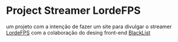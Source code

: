 # Project Streamer LordeFPS
 um projeto com a intenção de fazer um site para divulgar o streamer [LordeFPS](https://twtich.tv/lordefdp) com a colaboração do desing front-end [BlackList](https://github.com/Blacklist14)  
